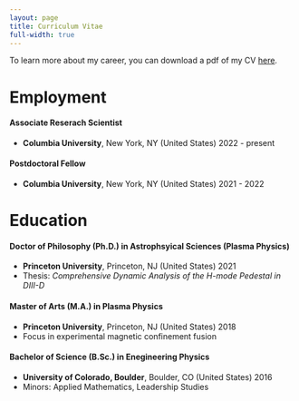 ```yaml
---
layout: page
title: Curriculum Vitae
full-width: true
---
```


To learn more about my career, you can download a pdf of my CV [here](https://github.com/nelsonand/website/files/10913769/Nelson_CV_MontanaState.pdf).
 
# Employment

#### Associate Reserach Scientist 
 - **Columbia University**, New York, NY (United States) 2022 - present

#### Postdoctoral Fellow
 - **Columbia University**, New York, NY (United States) 2021 - 2022

# Education

#### Doctor of Philosophy (Ph.D.) in Astrophsyical Sciences (Plasma Physics)
 - **Princeton University**, Princeton, NJ (United States) 2021
 - Thesis: _Comprehensive Dynamic Analysis of the H-mode Pedestal in DIII-D_

#### Master of Arts (M.A.) in Plasma Physics
 - **Princeton University**, Princeton, NJ (United States) 2018
 - Focus in experimental magnetic confinement fusion

#### Bachelor of Science (B.Sc.) in Enegineering Physics 
 - **University of Colorado, Boulder**, Boulder, CO (United States) 2016
 - Minors: Applied Mathematics, Leadership Studies

